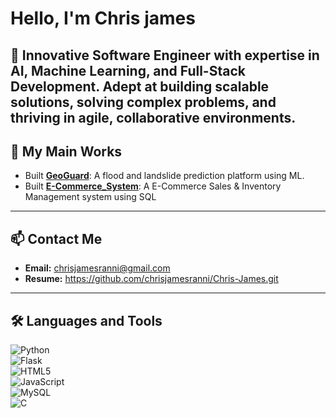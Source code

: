 #                                                      Hello, I'm Chris james  

🚀 Innovative Software Engineer with expertise in AI, Machine Learning, and Full-Stack Development. Adept at building scalable solutions, solving complex problems, and thriving in agile, collaborative environments.  
---

##                                                     🔭 My Main Works
- Built **[GeoGuard](https://github.com/chrisjamesranni/GeoGuard.git)**: A flood and landslide prediction platform using ML.
- Built **[E-Commerce_System](https://github.com/chrisjamesranni/E-Commerce_System.git)**: A E-Commerce Sales & Inventory Management system using SQL

---

##                                                       📫 Contact Me
- **Email:** chrisjamesranni@gmail.com  
- **Resume:**  https://github.com/chrisjamesranni/Chris-James.git  

---

##                                                   🛠️ Languages and Tools
![Python](https://img.shields.io/badge/Python-3776AB?logo=python&logoColor=white)  
![Flask](https://img.shields.io/badge/Flask-000000?logo=flask&logoColor=white)  
![HTML5](https://img.shields.io/badge/HTML5-E34F26?logo=html5&logoColor=white)  
![JavaScript](https://img.shields.io/badge/JavaScript-F7DF1E?logo=javascript&logoColor=black)  
![MySQL](https://img.shields.io/badge/MySQL-4479A1?logo=mysql&logoColor=white)  
![C](https://img.shields.io/badge/C-A8B9CC?logo=c&logoColor=white)  
